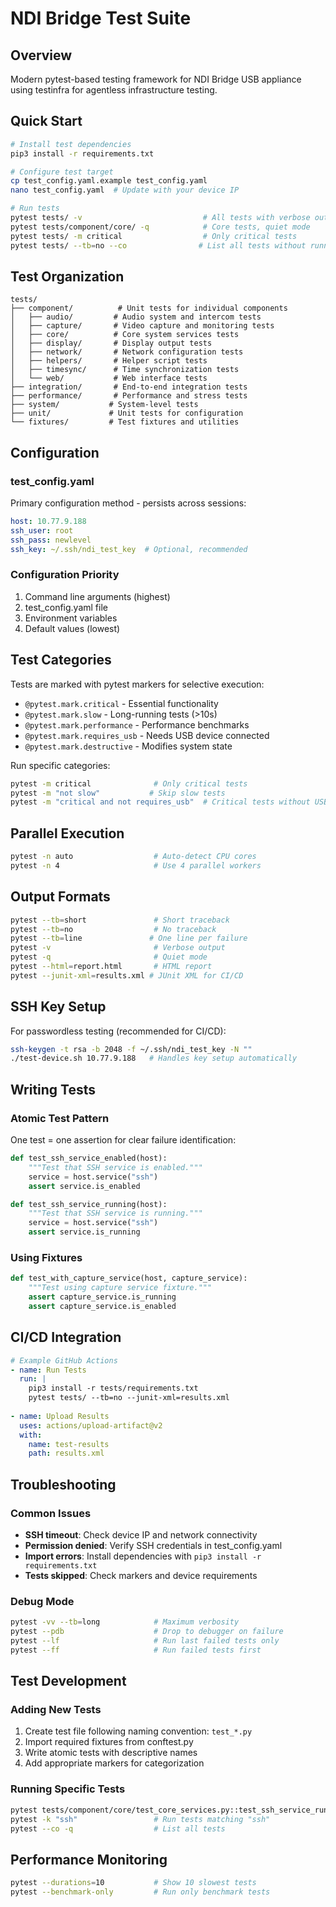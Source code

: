 # NDI Bridge Test Suite

## Overview
Modern pytest-based testing framework for NDI Bridge USB appliance using testinfra for agentless infrastructure testing.

## Quick Start

```bash
# Install test dependencies
pip3 install -r requirements.txt

# Configure test target
cp test_config.yaml.example test_config.yaml
nano test_config.yaml  # Update with your device IP

# Run tests
pytest tests/ -v                           # All tests with verbose output
pytest tests/component/core/ -q            # Core tests, quiet mode
pytest tests/ -m critical                  # Only critical tests
pytest tests/ --tb=no --co                # List all tests without running
```

## Test Organization

```
tests/
├── component/          # Unit tests for individual components
│   ├── audio/         # Audio system and intercom tests
│   ├── capture/       # Video capture and monitoring tests
│   ├── core/          # Core system services tests
│   ├── display/       # Display output tests
│   ├── network/       # Network configuration tests
│   ├── helpers/       # Helper script tests
│   ├── timesync/      # Time synchronization tests
│   └── web/           # Web interface tests
├── integration/       # End-to-end integration tests
├── performance/       # Performance and stress tests
├── system/           # System-level tests
├── unit/             # Unit tests for configuration
└── fixtures/         # Test fixtures and utilities
```

## Configuration

### test_config.yaml
Primary configuration method - persists across sessions:
```yaml
host: 10.77.9.188
ssh_user: root
ssh_pass: newlevel
ssh_key: ~/.ssh/ndi_test_key  # Optional, recommended
```

### Configuration Priority
1. Command line arguments (highest)
2. test_config.yaml file
3. Environment variables
4. Default values (lowest)

## Test Categories

Tests are marked with pytest markers for selective execution:

- `@pytest.mark.critical` - Essential functionality
- `@pytest.mark.slow` - Long-running tests (>10s)
- `@pytest.mark.performance` - Performance benchmarks
- `@pytest.mark.requires_usb` - Needs USB device connected
- `@pytest.mark.destructive` - Modifies system state

Run specific categories:
```bash
pytest -m critical              # Only critical tests
pytest -m "not slow"           # Skip slow tests
pytest -m "critical and not requires_usb"  # Critical tests without USB
```

## Parallel Execution

```bash
pytest -n auto                  # Auto-detect CPU cores
pytest -n 4                     # Use 4 parallel workers
```

## Output Formats

```bash
pytest --tb=short               # Short traceback
pytest --tb=no                  # No traceback
pytest --tb=line               # One line per failure
pytest -v                       # Verbose output
pytest -q                       # Quiet mode
pytest --html=report.html       # HTML report
pytest --junit-xml=results.xml # JUnit XML for CI/CD
```

## SSH Key Setup

For passwordless testing (recommended for CI/CD):
```bash
ssh-keygen -t rsa -b 2048 -f ~/.ssh/ndi_test_key -N ""
./test-device.sh 10.77.9.188   # Handles key setup automatically
```

## Writing Tests

### Atomic Test Pattern
One test = one assertion for clear failure identification:

```python
def test_ssh_service_enabled(host):
    """Test that SSH service is enabled."""
    service = host.service("ssh")
    assert service.is_enabled

def test_ssh_service_running(host):
    """Test that SSH service is running."""
    service = host.service("ssh")
    assert service.is_running
```

### Using Fixtures
```python
def test_with_capture_service(host, capture_service):
    """Test using capture service fixture."""
    assert capture_service.is_running
    assert capture_service.is_enabled
```

## CI/CD Integration

```yaml
# Example GitHub Actions
- name: Run Tests
  run: |
    pip3 install -r tests/requirements.txt
    pytest tests/ --tb=no --junit-xml=results.xml
    
- name: Upload Results
  uses: actions/upload-artifact@v2
  with:
    name: test-results
    path: results.xml
```

## Troubleshooting

### Common Issues
- **SSH timeout**: Check device IP and network connectivity
- **Permission denied**: Verify SSH credentials in test_config.yaml
- **Import errors**: Install dependencies with `pip3 install -r requirements.txt`
- **Tests skipped**: Check markers and device requirements

### Debug Mode
```bash
pytest -vv --tb=long            # Maximum verbosity
pytest --pdb                    # Drop to debugger on failure
pytest --lf                     # Run last failed tests only
pytest --ff                     # Run failed tests first
```

## Test Development

### Adding New Tests
1. Create test file following naming convention: `test_*.py`
2. Import required fixtures from conftest.py
3. Write atomic tests with descriptive names
4. Add appropriate markers for categorization

### Running Specific Tests
```bash
pytest tests/component/core/test_core_services.py::test_ssh_service_running
pytest -k "ssh"                 # Run tests matching "ssh"
pytest --co -q                  # List all tests
```

## Performance Monitoring

```bash
pytest --durations=10           # Show 10 slowest tests
pytest --benchmark-only         # Run only benchmark tests
```